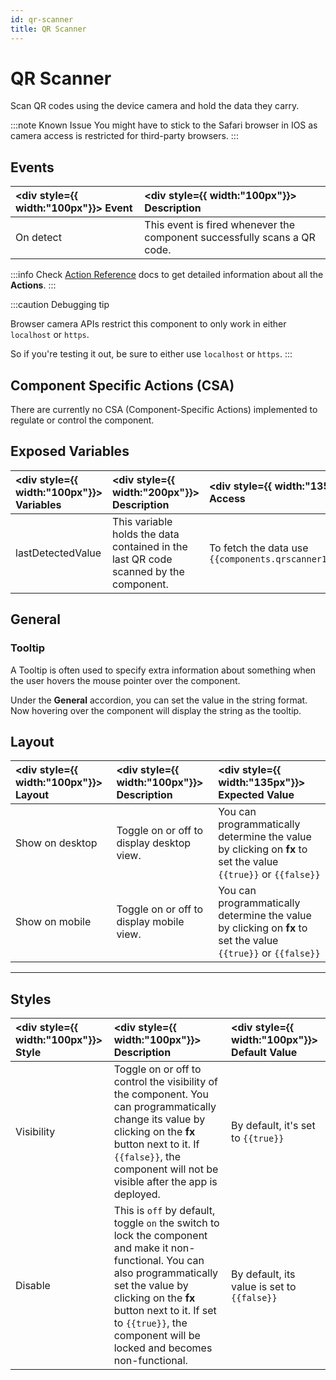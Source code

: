 ```yaml
---
id: qr-scanner
title: QR Scanner
---
```


# QR Scanner

Scan QR codes using the device camera and hold the data they carry.

:::note Known Issue
You might have to stick to the Safari browser in IOS as camera access is restricted for third-party browsers.
:::

<div style={{paddingTop:'24px'}}>

## Events

| <div style={{ width:"100px"}}> Event </div> | <div style={{ width:"100px"}}> Description </div>                        |
| :------------------------------------------ | :----------------------------------------------------------------------- |
| On detect                                   | This event is fired whenever the component successfully scans a QR code. |

:::info
Check [Action Reference](/docs/category/actions-reference) docs to get detailed information about all the **Actions**.
:::

:::caution Debugging tip

Browser camera APIs restrict this component to only work in either `localhost` or `https`.

So if you're testing it out, be sure to either use `localhost` or `https`.
:::

</div>

<div style={{paddingTop:'24px'}}>

## Component Specific Actions (CSA)

There are currently no CSA (Component-Specific Actions) implemented to regulate or control the component.

</div>

<div style={{paddingTop:'24px'}}>

## Exposed Variables

| <div style={{ width:"100px"}}> Variables </div> | <div style={{ width:"200px"}}> Description </div>                                    | <div style={{ width:"135px"}}> How To Access </div>                 |
| :---------------------------------------------- | :----------------------------------------------------------------------------------- | :------------------------------------------------------------------ |
| lastDetectedValue                               | This variable holds the data contained in the last QR code scanned by the component. | To fetch the data use `{{components.qrscanner1.lastDetectedValue}}` |

</div>

<div style={{paddingTop:'24px'}}>

## General

### Tooltip

A Tooltip is often used to specify extra information about something when the user hovers the
mouse pointer over the component.

Under the <b>General</b> accordion, you can set the value in the string format.
Now hovering over the component will display the string as the tooltip.

</div>

<div style={{paddingTop:'24px'}}>

## Layout

| <div style={{ width:"100px"}}> Layout </div> | <div style={{ width:"100px"}}> Description </div> | <div style={{ width:"135px"}}> Expected Value </div>                                                          |
| :------------------------------------------- | :------------------------------------------------ | :------------------------------------------------------------------------------------------------------------ |
| Show on desktop                              | Toggle on or off to display desktop view.         | You can programmatically determine the value by clicking on **fx** to set the value `{{true}}` or `{{false}}` |
| Show on mobile                               | Toggle on or off to display mobile view.          | You can programmatically determine the value by clicking on **fx** to set the value `{{true}}` or `{{false}}` |

</div>

---

<div style={{paddingTop:'24px'}}>

## Styles

| <div style={{ width:"100px"}}> Style </div> | <div style={{ width:"100px"}}> Description </div>                                                                                                                                                                                                                          | <div style={{ width:"100px"}}> Default Value </div> |
| :------------------------------------------ | :------------------------------------------------------------------------------------------------------------------------------------------------------------------------------------------------------------------------------------------------------------------------- | :-------------------------------------------------- |
| Visibility                                  | Toggle on or off to control the visibility of the component. You can programmatically change its value by clicking on the **fx** button next to it. If `{{false}}`, the component will not be visible after the app is deployed.                                           | By default, it's set to `{{true}}`                  |
| Disable                                     | This is `off` by default, toggle `on` the switch to lock the component and make it non-functional. You can also programmatically set the value by clicking on the **fx** button next to it. If set to `{{true}}`, the component will be locked and becomes non-functional. | By default, its value is set to `{{false}}`         |

</div>
